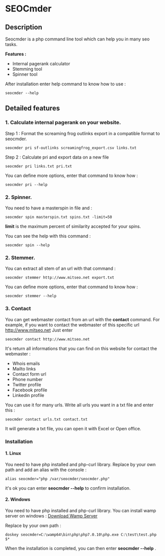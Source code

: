 # SEOCmder

## Description

Seocmder is a php command line tool which can help you in many seo tasks.

**Features :**
- Internal pagerank calculator
- Stemming tool
- Spinner tool

After installation enter help command to know how to use : 
``` 
seocmder --help
```
## Detailed features

### 1. Calculate internal pagerank on your website.

Step 1 : Format the screaming frog outlinks export in a compatible format to seocmder.
```
seocmder pri sf-outlinks screamingfrog_export.csv links.txt
```

Step 2 : Calculate pri and export data on a new file

```
seocmder pri links.txt pri.txt
```

You can define more options, enter that command to know how : 

```
seocmder pri --help
```

### 2. Spinner.

You need to have a masterspin in file and : 

```
seocmder spin masterspin.txt spins.txt -limit=50
```

**limit** is the maximum percent of similarity accepted for your spins.

You can see the help with this command : 

```
seocmder spin --help
```

### 2. Stemmer.

You can extract all stem of an url with that command :

```
seocmder stemmer http://www.mitseo.net export.txt
```


You can define more options, enter that command to know how : 

```
seocmder stemmer --help
```

### 3. Contact
You can get webmaster contact from an url with the **contact** command.
For example, if you want to contact the webmaster of this specific url http://www.mitseo.net
Just enter

```
seocmder contact http://www.mitseo.net
```

It's return all informations that you can find on this website for contact the webmaster :
- Whois emails
- Mailto links
- Contact form url
- Phone number
- Twitter profile
- Facebook profile
- Linkedin profile

You can use it for many urls. Write all urls you want in a txt file and enter this :
```
seocmder contact urls.txt contact.txt
```

It will generate a txt file, you can open it with Excel or Open office.

### Installation
#### 1. Linux

You need to have php installed and php-curl library.
Replace by your own path and add an alias with the console :
```
alias seocmder="php /var/seocmder/seocmder.php"
```

it's ok you can enter **seocmder --help** to confirm installation.
#### 2. Windows

You need to have php installed and php-curl library. You can install wamp server on windows : [Download Wamp Server](http://www.wampserver.com/)

Replace by your own path :

```
doskey seocmder=C:\wamp64\bin\php\php7.0.10\php.exe C:\test\test.php $*
```

When the installation is completed, you can then enter **seocmder --help** .